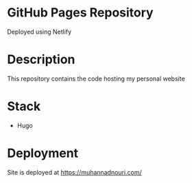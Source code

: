# GitHub Pages Repository
Deployed using Netlify

# Description
This repository contains the code hosting my personal website

# Stack
- Hugo

# Deployment
Site is deployed at https://muhannadnouri.com/
